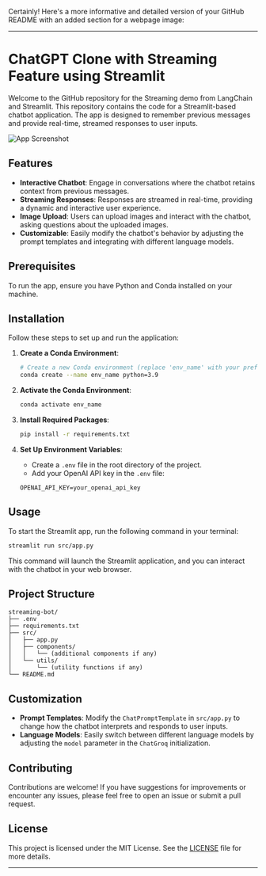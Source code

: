 Certainly! Here's a more informative and detailed version of your GitHub README with an added section for a webpage image:

---

# ChatGPT Clone with Streaming Feature using Streamlit

Welcome to the GitHub repository for the Streaming demo from LangChain and Streamlit. This repository contains the code for a Streamlit-based chatbot application. The app is designed to remember previous messages and provide real-time, streamed responses to user inputs.

![App Screenshot]([path/to/your/screenshot.png](https://drive.google.com/file/d/18dYmCmH-yKuxlEcVy6Kmij-SobS-Z7eb/view?usp=drive_link))

## Features
- **Interactive Chatbot**: Engage in conversations where the chatbot retains context from previous messages.
- **Streaming Responses**: Responses are streamed in real-time, providing a dynamic and interactive user experience.
- **Image Upload**: Users can upload images and interact with the chatbot, asking questions about the uploaded images.
- **Customizable**: Easily modify the chatbot's behavior by adjusting the prompt templates and integrating with different language models.

## Prerequisites
To run the app, ensure you have Python and Conda installed on your machine.

## Installation
Follow these steps to set up and run the application:

1. **Create a Conda Environment**:
    ```sh
    # Create a new Conda environment (replace 'env_name' with your preferred environment name)
    conda create --name env_name python=3.9
    ```

2. **Activate the Conda Environment**:
    ```sh
    conda activate env_name
    ```

3. **Install Required Packages**:
    ```sh
    pip install -r requirements.txt
    ```

4. **Set Up Environment Variables**:
    - Create a `.env` file in the root directory of the project.
    - Add your OpenAI API key in the `.env` file:
    ```env
    OPENAI_API_KEY=your_openai_api_key
    ```

## Usage
To start the Streamlit app, run the following command in your terminal:
```sh
streamlit run src/app.py
```
This command will launch the Streamlit application, and you can interact with the chatbot in your web browser.

## Project Structure
```
streaming-bot/
├── .env
├── requirements.txt
├── src/
│   ├── app.py
│   ├── components/
│   │   └── (additional components if any)
│   └── utils/
│       └── (utility functions if any)
└── README.md
```

## Customization
- **Prompt Templates**: Modify the `ChatPromptTemplate` in `src/app.py` to change how the chatbot interprets and responds to user inputs.
- **Language Models**: Easily switch between different language models by adjusting the `model` parameter in the `ChatGroq` initialization.

## Contributing
Contributions are welcome! If you have suggestions for improvements or encounter any issues, please feel free to open an issue or submit a pull request.

## License
This project is licensed under the MIT License. See the [LICENSE](LICENSE) file for more details.

---

